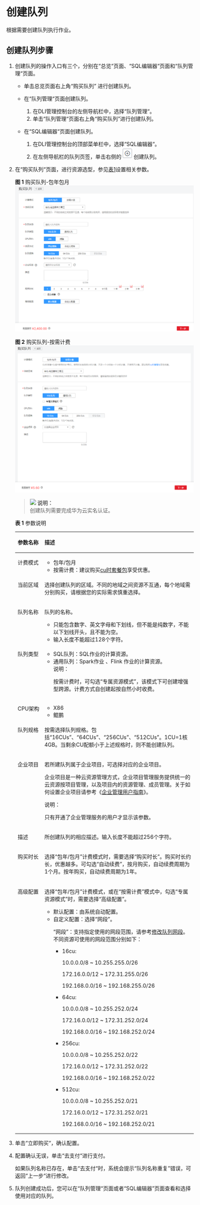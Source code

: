 # 创建队列<a name="dli_01_0363"></a>

根据需要创建队列执行作业。

## 创建队列步骤<a name="section14223343145314"></a>

1.  创建队列的操作入口有三个，分别在“总览“页面、“SQL编辑器“页面和“队列管理“页面。
    -   单击总览页面右上角“购买队列”    进行创建队列。
    -   在“队列管理“页面创建队列。
        1.  在DLI管理控制台的左侧导航栏中，选择“队列管理“。
        2.  单击“队列管理“页面右上角“购买队列”进行创建队列。

    -   在“SQL编辑器“页面创建队列。
        1.  在DLI管理控制台的顶部菜单栏中，选择“SQL编辑器“。
        2.  在左侧导航栏的队列页签，单击右侧的![](figures/zh-cn_image_0237406526.png)创建队列。

2.  在“购买队列“页面，进行资源选型，参见[表1](#table103571321132511)设置相关参数。

    **图 1**  购买队列-包年包月<a name="fig431516553277"></a>  
    ![](figures/购买队列-包年包月.png "购买队列-包年包月")

    **图 2**  购买队列-按需计费<a name="fig59601328152819"></a>  
    ![](figures/购买队列-按需计费.png "购买队列-按需计费")

    >![](public_sys-resources/icon-note.gif) **说明：**   
    >创建队列需要完成华为云实名认证。  

    **表 1**  参数说明

    <a name="table103571321132511"></a>
    <table><thead align="left"><tr id="row16358192162519"><th class="cellrowborder" valign="top" width="14.99%" id="mcps1.2.3.1.1"><p id="p1935816218255"><a name="p1935816218255"></a><a name="p1935816218255"></a>参数名称</p>
    </th>
    <th class="cellrowborder" valign="top" width="85.00999999999999%" id="mcps1.2.3.1.2"><p id="p143581421162513"><a name="p143581421162513"></a><a name="p143581421162513"></a>描述</p>
    </th>
    </tr>
    </thead>
    <tbody><tr id="row75931534268"><td class="cellrowborder" valign="top" width="14.99%" headers="mcps1.2.3.1.1 "><p id="p55941553192614"><a name="p55941553192614"></a><a name="p55941553192614"></a>计费模式</p>
    </td>
    <td class="cellrowborder" valign="top" width="85.00999999999999%" headers="mcps1.2.3.1.2 "><a name="ul114121349277"></a><a name="ul114121349277"></a><ul id="ul114121349277"><li>包年/包月</li><li>按需计费：建议购买<a href="https://account.huaweicloud.com/usercenter/?agencyId=af8fcc08b5d9416ebdc15b3a84483263&amp;region=cn-north-1&amp;locale=zh-cn#/buyservice/commonCloud?pkgCode=dli_cuh" target="_blank" rel="noopener noreferrer">cu时套餐包</a>享受优惠。</li></ul>
    </td>
    </tr>
    <tr id="row987812482720"><td class="cellrowborder" valign="top" width="14.99%" headers="mcps1.2.3.1.1 "><p id="p587912492711"><a name="p587912492711"></a><a name="p587912492711"></a>当前区域</p>
    </td>
    <td class="cellrowborder" valign="top" width="85.00999999999999%" headers="mcps1.2.3.1.2 "><p id="p108791224142713"><a name="p108791224142713"></a><a name="p108791224142713"></a>选择创建队列的区域。不同的地域之间资源不互通，每个地域需分别购买，请根据您的实际需求慎重选择。</p>
    </td>
    </tr>
    <tr id="row2358621122514"><td class="cellrowborder" valign="top" width="14.99%" headers="mcps1.2.3.1.1 "><p id="p19359721102519"><a name="p19359721102519"></a><a name="p19359721102519"></a>队列名称</p>
    </td>
    <td class="cellrowborder" valign="top" width="85.00999999999999%" headers="mcps1.2.3.1.2 "><p id="p10359132172511"><a name="p10359132172511"></a><a name="p10359132172511"></a>队列的名称。</p>
    <a name="ul1235902112514"></a><a name="ul1235902112514"></a><ul id="ul1235902112514"><li>只能包含数字、英文字母和下划线，但不能是纯数字，不能以下划线开头，且不能为空。</li><li>输入长度不能超过128个字符。</li></ul>
    </td>
    </tr>
    <tr id="row835962152512"><td class="cellrowborder" valign="top" width="14.99%" headers="mcps1.2.3.1.1 "><p id="p1735920215258"><a name="p1735920215258"></a><a name="p1735920215258"></a>队列类型</p>
    </td>
    <td class="cellrowborder" valign="top" width="85.00999999999999%" headers="mcps1.2.3.1.2 "><a name="ul1984112139342"></a><a name="ul1984112139342"></a><ul id="ul1984112139342"><li>SQL队列：SQL作业的计算资源。</li><li>通用队列：Spark作业 、Flink 作业的计算资源。<div class="note" id="note107549342216"><a name="note107549342216"></a><a name="note107549342216"></a><span class="notetitle"> 说明： </span><div class="notebody"><p id="p477614341626"><a name="p477614341626"></a><a name="p477614341626"></a>按需计费时，可勾选“专属资源模式”，该模式下可创建增强型跨源。计费方式自创建起按自然小时收费。</p>
    </div></div>
    </li></ul>
    </td>
    </tr>
    <tr id="row345312411461"><td class="cellrowborder" valign="top" width="14.99%" headers="mcps1.2.3.1.1 "><p id="p845411418462"><a name="p845411418462"></a><a name="p845411418462"></a>CPU架构</p>
    </td>
    <td class="cellrowborder" valign="top" width="85.00999999999999%" headers="mcps1.2.3.1.2 "><a name="ul7329151318461"></a><a name="ul7329151318461"></a><ul id="ul7329151318461"><li>X86</li><li>鲲鹏</li></ul>
    </td>
    </tr>
    <tr id="row535992116253"><td class="cellrowborder" valign="top" width="14.99%" headers="mcps1.2.3.1.1 "><p id="p2036092132519"><a name="p2036092132519"></a><a name="p2036092132519"></a>队列规格</p>
    </td>
    <td class="cellrowborder" valign="top" width="85.00999999999999%" headers="mcps1.2.3.1.2 "><p id="p436072119250"><a name="p436072119250"></a><a name="p436072119250"></a>按需选择队列规格。包括<span class="parmvalue" id="parmvalue14360121162519"><a name="parmvalue14360121162519"></a><a name="parmvalue14360121162519"></a>“16CUs”</span>、<span class="parmvalue" id="parmvalue536012122519"><a name="parmvalue536012122519"></a><a name="parmvalue536012122519"></a>“64CUs”</span>、<span class="parmvalue" id="parmvalue183603213252"><a name="parmvalue183603213252"></a><a name="parmvalue183603213252"></a>“256CUs”</span>、<span class="parmvalue" id="parmvalue4546242194213"><a name="parmvalue4546242194213"></a><a name="parmvalue4546242194213"></a>“512CUs”</span>。1CU=1核4GB。当剩余CU配额小于上述规格时，则不能创建队列。</p>
    </td>
    </tr>
    <tr id="row21784437128"><td class="cellrowborder" valign="top" width="14.99%" headers="mcps1.2.3.1.1 "><p id="p47271145191218"><a name="p47271145191218"></a><a name="p47271145191218"></a>企业项目</p>
    </td>
    <td class="cellrowborder" valign="top" width="85.00999999999999%" headers="mcps1.2.3.1.2 "><p id="p672884514124"><a name="p672884514124"></a><a name="p672884514124"></a>若所建队列属于企业项目，可选择对应的企业项目。</p>
    <p id="p127281445171215"><a name="p127281445171215"></a><a name="p127281445171215"></a>企业项目是一种云资源管理方式，企业项目管理服务提供统一的云资源按项目管理，以及项目内的资源管理、成员管理。关于如何设置企业项目请参考《<a href="https://support.huaweicloud.com/usermanual-em/zh-cn_topic_0108763975.html" target="_blank" rel="noopener noreferrer">企业管理用户指南</a>》。</p>
    <div class="note" id="note10728164511122"><a name="note10728164511122"></a><a name="note10728164511122"></a><span class="notetitle"> 说明： </span><div class="notebody"><p id="p1728184551214"><a name="p1728184551214"></a><a name="p1728184551214"></a>只有开通了企业管理服务的用户才显示该参数。</p>
    </div></div>
    </td>
    </tr>
    <tr id="row2362202118256"><td class="cellrowborder" valign="top" width="14.99%" headers="mcps1.2.3.1.1 "><p id="p1436211213254"><a name="p1436211213254"></a><a name="p1436211213254"></a>描述</p>
    </td>
    <td class="cellrowborder" valign="top" width="85.00999999999999%" headers="mcps1.2.3.1.2 "><p id="p20362621202511"><a name="p20362621202511"></a><a name="p20362621202511"></a>所创建队列的相应描述。输入长度不能超过256个字符。</p>
    </td>
    </tr>
    <tr id="row17641173612523"><td class="cellrowborder" valign="top" width="14.99%" headers="mcps1.2.3.1.1 "><p id="p2064215366521"><a name="p2064215366521"></a><a name="p2064215366521"></a>购买时长</p>
    </td>
    <td class="cellrowborder" valign="top" width="85.00999999999999%" headers="mcps1.2.3.1.2 "><p id="p96421936115210"><a name="p96421936115210"></a><a name="p96421936115210"></a>选择“包年/包月”计费模式时，需要选择“购买时长”。购买时长约长，优惠越多。可勾选“自动续费”，按月购买，自动续费周期为1个月。按年购买，自动续费周期为1年。</p>
    </td>
    </tr>
    <tr id="row1263194513559"><td class="cellrowborder" valign="top" width="14.99%" headers="mcps1.2.3.1.1 "><p id="p166424525514"><a name="p166424525514"></a><a name="p166424525514"></a>高级配置</p>
    </td>
    <td class="cellrowborder" valign="top" width="85.00999999999999%" headers="mcps1.2.3.1.2 "><p id="p53511541152715"><a name="p53511541152715"></a><a name="p53511541152715"></a>选择“包年/包月”计费模式，或在“按需计费”模式中，勾选“专属资源模式”时，需要选择“高级配置”。</p>
    <a name="ul69325112568"></a><a name="ul69325112568"></a><ul id="ul69325112568"><li>默认配置：由系统自动配置。</li><li>自定义配置：选择<span class="parmname" id="parmname177444560284"><a name="parmname177444560284"></a><a name="parmname177444560284"></a>“网段”</span>。<p id="p1563395442018"><a name="p1563395442018"></a><a name="p1563395442018"></a><span class="parmname" id="parmname1956031299"><a name="parmname1956031299"></a><a name="parmname1956031299"></a>“网段”</span>：支持指定使用的网段范围，请参考<a href="修改队列网段.md">修改队列网段</a>。不同资源可使用的网段范围分别如下：</p>
    <a name="ul1159910421105"></a><a name="ul1159910421105"></a><ul id="ul1159910421105"><li>16cu:<p id="p1759924217017"><a name="p1759924217017"></a><a name="p1759924217017"></a>10.0.0.0/8 ~ 10.255.255.0/26</p>
    <p id="p15600842105"><a name="p15600842105"></a><a name="p15600842105"></a>172.16.0.0/12 ~ 172.31.255.0/26</p>
    <p id="p760034210014"><a name="p760034210014"></a><a name="p760034210014"></a>192.168.0.0/16 ~ 192.168.255.0/26</p>
    </li><li>64cu:<p id="p116007428015"><a name="p116007428015"></a><a name="p116007428015"></a>10.0.0.0/8 ~ 10.255.252.0/24</p>
    <p id="p16600042402"><a name="p16600042402"></a><a name="p16600042402"></a>172.16.0.0/12 ~ 172.31.252.0/24</p>
    <p id="p160064214014"><a name="p160064214014"></a><a name="p160064214014"></a>192.168.0.0/16 ~ 192.168.252.0/24</p>
    </li><li>256cu:<p id="p36005427019"><a name="p36005427019"></a><a name="p36005427019"></a>10.0.0.0/8 ~ 10.255.252.0/22</p>
    <p id="p156001421019"><a name="p156001421019"></a><a name="p156001421019"></a>172.16.0.0/12 ~ 172.31.252.0/22</p>
    <p id="p16600154219018"><a name="p16600154219018"></a><a name="p16600154219018"></a>192.168.0.0/16 ~ 192.168.252.0/22</p>
    </li><li>512cu:<p id="p46001842809"><a name="p46001842809"></a><a name="p46001842809"></a>10.0.0.0/8 ~ 10.255.252.0/21</p>
    <p id="p360016429013"><a name="p360016429013"></a><a name="p360016429013"></a>172.16.0.0/12 ~ 172.31.252.0/21</p>
    <p id="p1360112421104"><a name="p1360112421104"></a><a name="p1360112421104"></a>192.168.0.0/16 ~ 192.168.252.0/21</p>
    </li></ul>
    </li></ul>
    </td>
    </tr>
    </tbody>
    </table>

3.  单击“立即购买“，确认配置。
4.  配置确认无误，单击“去支付“进行支付。

    如果队列名称已存在，单击“去支付“时，系统会提示“队列名称重复”错误，可返回“上一步“进行修改。

5.  队列创建成功后，您可以在“队列管理“页面或者“SQL编辑器”页面查看和选择使用对应的队列。


